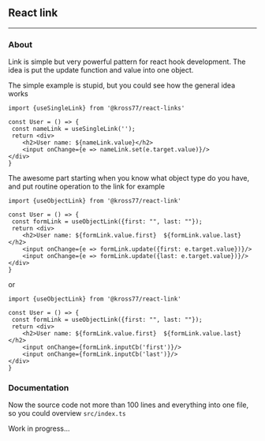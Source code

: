 ## React link
----

### About
Link is simple but very powerful pattern for react hook development.
The idea is put the update function and value into one object.

The simple example is stupid, but you could see how the general idea works

```tsx
import {useSingleLink} from '@kross77/react-links'

const User = () => {
 const nameLink = useSingleLink('');
 return <div>
    <h2>User name: ${nameLink.value}</h2>
    <input onChange={e => nameLink.set(e.target.value)}/>
</div>
}
```

The awesome part starting when you know what object type do you have, 
and put routine operation to the link for example 

```tsx
import {useObjectLink} from '@kross77/react-link'

const User = () => {
 const formLink = useObjectLink({first: "", last: ""});
 return <div>
    <h2>User name: ${formLink.value.first}  ${formLink.value.last}</h2>
    <input onChange={e => formLink.update({first: e.target.value})}/>
    <input onChange={e => formLink.update({last: e.target.value})}/>
</div>
}
```
or 

```tsx
import {useObjectLink} from '@kross77/react-link'

const User = () => {
 const formLink = useObjectLink({first: "", last: ""});
 return <div>
    <h2>User name: ${formLink.value.first}  ${formLink.value.last}</h2>
    <input onChange={formLink.inputCb('first')}/>
    <input onChange={formLink.inputCb('last')}/>
</div>
}
```


### Documentation
Now the source code not more than 100 lines and everything into one file, so you
could overview ``src/index.ts``

Work in progress...
